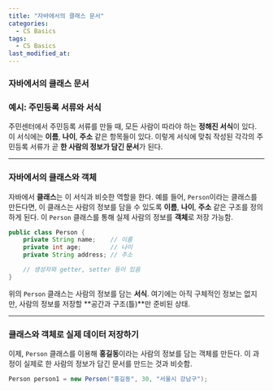```yaml
---
title: "자바에서의 클래스 문서"
categories:
  - CS Basics
tags:
  - CS Basics
last_modified_at: 
---
```


### 자바에서의 클래스 문서

### 예시: 주민등록 서류와 서식
주민센터에서 주민등록 서류를 만들 때, 모든 사람이 따라야 하는 **정해진 서식**이 있다. 이 서식에는 **이름**, **나이**, **주소** 같은 항목들이 있다. 이렇게 서식에 맞춰 작성된 각각의 주민등록 서류가 곧 **한 사람의 정보가 담긴 문서**가 된다.

---

### 자바에서의 클래스와 객체
자바에서 **클래스**는 이 서식과 비슷한 역할을 한다. 예를 들어, `Person`이라는 클래스를 만든다면, 이 클래스는 사람의 정보를 담을 수 있도록 **이름**, **나이**, **주소** 같은 구조를 정의하게 된다. 이 `Person` 클래스를 통해 실제 사람의 정보를 **객체**로 저장 가능함.


```java
public class Person {
    private String name;    // 이름
    private int age;        // 나이
    private String address; // 주소

    // 생성자와 getter, setter 등이 있음
}
```

위의 `Person` 클래스는 사람의 정보를 담는 **서식**. 여기에는 아직 구체적인 정보는 없지만, 사람의 정보를 저장할 **공간과 구조(틀)**만 준비된 상태.

---

### 클래스와 객체로 실제 데이터 저장하기
이제, `Person` 클래스를 이용해 **홍길동**이라는 사람의 정보를 담는 객체를 만든다. 이 과정이 실제로 한 사람의 정보가 담긴 문서를 만드는 것과 비슷함.

```java
Person person1 = new Person("홍길동", 30, "서울시 강남구");
```

